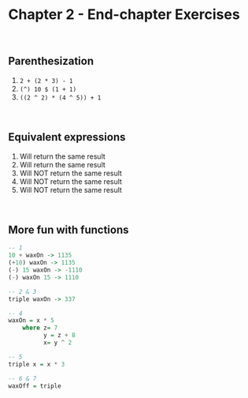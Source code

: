 # Chapter 2 - End-chapter Exercises
</br>

## Parenthesization
1.  `2 + (2 * 3) - 1`
2.  `(^) 10 $ (1 + 1)`
3.  `((2 ^ 2) * (4 ^ 5)) + 1`

</br>

## Equivalent expressions
1. Will return the same result
2. Will return the same result
3. Will NOT return the same result
4. Will NOT return the same result
5. Will NOT return the same result

</br>

## More fun with functions
```haskell
-- 1
10 + waxOn -> 1135
(+10) waxOn -> 1135
(-) 15 waxOn -> -1110
(-) waxOn 15 -> 1110

-- 2 & 3
triple waxOn -> 337

-- 4
waxOn = x * 5
    where z= 7
          y = z + 8
          x= y ^ 2

-- 5
triple x = x * 3

-- 6 & 7
waxOff = triple
```
